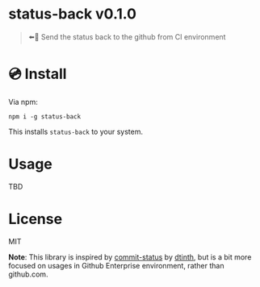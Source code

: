 # status-back v0.1.0

> :arrow_left::large_blue_circle: Send the status back to the github from CI environment

# :cd: Install

Via npm:

    npm i -g status-back

This installs `status-back` to your system.

# Usage

TBD

# License

MIT

**Note**: This library is inspired by [commit-status][] by [dtinth][], but is a bit more focused on usages in Github Enterprise environment, rather than github.com.

[commit-status]: https://www.npmjs.com/package/commit-status
[dtinth]: https://github.com/dtinth
